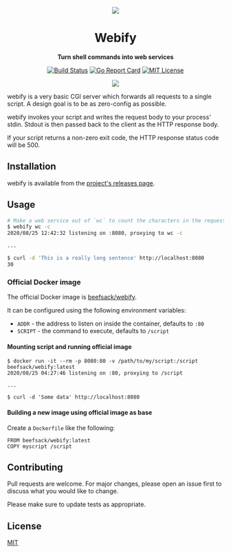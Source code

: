<p align="center"><img src="https://i.imgur.com/vnoL8LZ.png"></p>
<h1 align="center">Webify</h1>
<p align="center"><b>Turn shell commands into web services</b></p>
<p align="center">
  <a href="https://github.com/beefsack/webify/actions"><img src="https://github.com/beefsack/webify/workflows/build/badge.svg" alt="Build Status"></a>
  <a href="https://goreportcard.com/report/github.com/beefsack/webify"><img src="https://goreportcard.com/badge/github.com/beefsack/webify" alt="Go Report Card"></a>
  <a href="https://opensource.org/licenses/MIT"><img src="https://img.shields.io/badge/License-MIT-yellow.svg" alt="MIT License"></a>
</p>
<p align="center"><img src="https://i.imgur.com/PPdE4Nw.gif"></p>

webify is a very basic CGI server which forwards all requests to a single
script. A design goal is to be as zero-config as possible.

webify invokes your script and writes the request body to your process'
stdin. Stdout is then passed back to the client as the HTTP response body.

If your script returns a non-zero exit code, the HTTP response status code will
be 500.

## Installation

webify is available from the [project's releases page](https://github.com/beefsack/webify/releases).

## Usage

```bash
# Make a web service out of `wc` to count the characters in the request body.
$ webify wc -c
2020/08/25 12:42:32 listening on :8080, proxying to wc -c

...

$ curl -d 'This is a really long sentence' http://localhost:8080
30
```

### Official Docker image

The official Docker image is [beefsack/webify](https://hub.docker.com/r/beefsack/webify).

It can be configured using the following environment variables:

* `ADDR` - the address to listen on inside the container, defaults to `:80`
* `SCRIPT` - the command to execute, defaults to `/script`

#### Mounting script and running official image

```
$ docker run -it --rm -p 8080:80 -v /path/to/my/script:/script beefsack/webify:latest
2020/08/25 04:27:46 listening on :80, proxying to /script

...

$ curl -d 'Some data' http://localhost:8080
```

#### Building a new image using official image as base

Create a `Dockerfile` like the following:

```
FROM beefsack/webify:latest
COPY myscript /script
```

## Contributing
Pull requests are welcome. For major changes, please open an issue first to discuss what you would like to change.

Please make sure to update tests as appropriate.

## License
[MIT](https://choosealicense.com/licenses/mit/)
